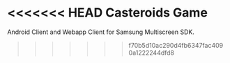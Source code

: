 <<<<<<< HEAD
Casteroids Game
=======
Android Client and Webapp Client for Samsung Multiscreen SDK.
>>>>>>> f70b5d10ac290d4fb6347fac4090a1222244dfd8
